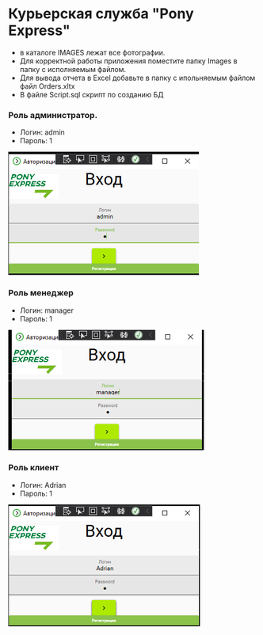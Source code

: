 # Курьерская служба "Pony Express"

* в каталоге IMAGES лежат все фотографии.
* Для корректной работы приложения поместите папку Images в папку с исполняемым файлом.
* Для вывода отчета в Excel добавьте в папку с ипольняемым файлом файл Orders.xltx
* В файле Script.sql скрипт по созданию БД

### Роль администратор.
* Логин: admin
* Пароль: 1

![img.png](img.png)

### Роль менеджер
* Логин: manager
* Пароль: 1

![img_1.png](img_1.png)

### Роль клиент
* Логин: Adrian
* Пароль: 1

![img_2.png](img_2.png)